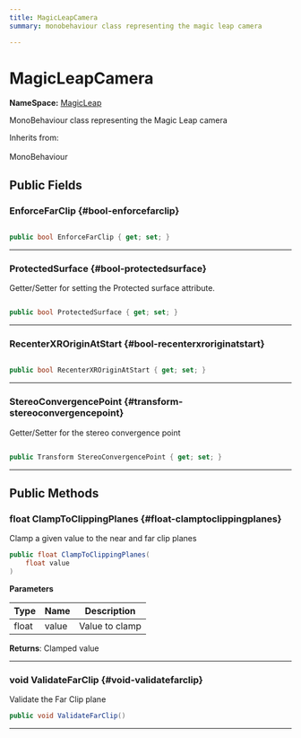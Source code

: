 ```yaml
---
title: MagicLeapCamera
summary: monobehaviour class representing the magic leap camera 

---
```


# MagicLeapCamera



**NameSpace:** 
[MagicLeap](/versioned_docs/version-31-Aug-2023/unity-api/api/UnityEngine.XR.MagicLeap/UnityEngine.XR.MagicLeap.md) 


MonoBehaviour class representing the Magic Leap camera   


Inherits from: <br></br>MonoBehaviour




## Public Fields

### EnforceFarClip {#bool-enforcefarclip}

```csharp

public bool EnforceFarClip { get; set; }

```






-----------

### ProtectedSurface {#bool-protectedsurface}

Getter/Setter for setting the Protected surface attribute. 

```csharp

public bool ProtectedSurface { get; set; }

```






-----------

### RecenterXROriginAtStart {#bool-recenterxroriginatstart}

```csharp

public bool RecenterXROriginAtStart { get; set; }

```






-----------

### StereoConvergencePoint {#transform-stereoconvergencepoint}

Getter/Setter for the stereo convergence point 

```csharp

public Transform StereoConvergencePoint { get; set; }

```






-----------

## Public Methods

### float ClampToClippingPlanes {#float-clamptoclippingplanes}

Clamp a given value to the near and far clip planes 

```csharp
public float ClampToClippingPlanes(
    float value
)
```


**Parameters**

| Type | Name  | Description  | 
|--|--|--|
| float |value|Value to clamp|






**Returns**: Clamped value



-----------

### void ValidateFarClip {#void-validatefarclip}

Validate the Far Clip plane 

```csharp
public void ValidateFarClip()
```






-----------


